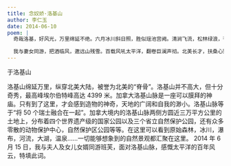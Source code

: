 ```yaml
---
title: 念奴娇·洛基山
author: 李仁玉
date: 2014-06-10
poem: |
  奇哉洛基，好风光，万里绵延不绝。六月冰川斜日照，胜似瑶池宫阙。清涧飞流，松林绿浪，苍鹰巉岩歇。澄清玉宇，引来无数拜客。

  我与妻女同游，把酒临风，邀远山残雪。百载风吼太平洋，翻卷巨澜声彻。北美长才，扶桑心野，华夏追风烈。不平世界，从今同此凉热。
---
```


于洛基山

洛基山绵延万里，纵穿北美大陆，被誉为北美的“脊骨”。洛基山并不高大，但十分奇秀，最高峰埃尔伯特峰高达 4399 米。加拿大洛基山脉是一座可以膜拜的神庙。只有到了这里，才会感到造物的神奇，天地的广阔和自我的渺小。洛基山脉等于“将 50 个瑞士融合在一起”。加拿大境内的洛基山脉两侧方圆近三万平方公里的土地上，分布着四个世界遗产级的国家公园以及三个省立自然保护公园，还有众多零散的动物保护中心，自然保护区公园等等。在这里可以看到原始森林，冰川，瀑布，河流，大湖，温泉……一切能够想象到的自然景观都汇聚在这里。 2014 年 6 月 15 日，我与夫人及女儿女婿同游班芙，面对洛基山脉，感慨太平洋的百年风云，特填此词。
